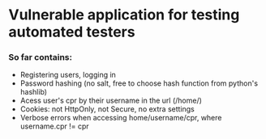 # Vulnerable application for testing automated testers
### So far contains:
- Registering users, logging in
- Password hashing (no salt, free to choose hash function from python's hashlib)
- Acess user's cpr by their username in the url (/home/<username>)
- Cookies: not HttpOnly, not Secure, no extra settings
- Verbose errors when accessing home/username/cpr, where username.cpr != cpr
